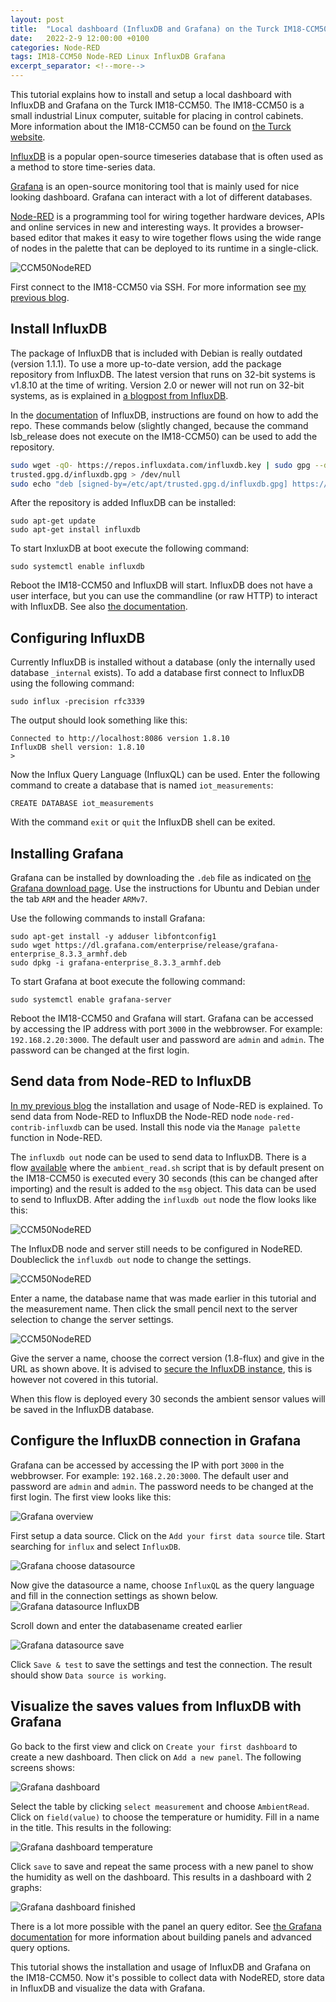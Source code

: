 ```yaml
---
layout: post
title:  "Local dashboard (InfluxDB and Grafana) on the Turck IM18-CCM50"
date:   2022-2-9 12:00:00 +0100
categories: Node-RED
tags: IM18-CCM50 Node-RED Linux InfluxDB Grafana
excerpt_separator: <!--more-->
---
```

This tutorial explains how to install and setup a local dashboard with InfluxDB and Grafana on the Turck IM18-CCM50. The IM18-CCM50 is a small industrial Linux computer, suitable for placing in control cabinets. More information about the IM18-CCM50 can be found on [the Turck website](https://www.turck.de/en/product/100022405).

[InfluxDB](https://www.influxdata.com/) is a popular open-source timeseries database that is often used as a method to store time-series data.

[Grafana]() is an open-source monitoring tool that is mainly used for nice looking dashboard. Grafana can interact with a lot of different databases.

[Node-RED](https://nodered.org/) is a programming tool for wiring together hardware devices, APIs and online services in new and interesting ways. It provides a browser-based editor that makes it easy to wire together flows using the wide range of nodes in the palette that can be deployed to its runtime in a single-click.

![CCM50NodeRED](/assets/img/CCM50NodeRedInfluxDBandGrafana.png)


<!--more-->

First connect to the IM18-CCM50 via SSH. For more information see [my previous blog](https://joukeaalvanger.nl/TutorialIM18-CCM50NodeRed/#connect-to-the-im18-ccm50).

## Install InfluxDB
The package of InfluxDB that is included with Debian is really outdated (version 1.1.1). To use a more up-to-date version, add the package repository from InfluxDB. The latest version that runs on 32-bit systems is v1.8.10 at the time of writing. Version 2.0 or newer will not run on 32-bit systems, as is explained in [a blogpost from InfluxDB](https://www.influxdata.com/blog/influxdb-oss-and-enterprise-roadmap-update-from-influxdays-emea/).

In the [documentation](https://docs.influxdata.com/influxdb/v1.8/introduction/install/) of InfluxDB, instructions are found on how to add the repo. These commands below (slightly changed, because the command lsb_release does not execute on the IM18-CCM50) can be used to add the repository.

``` bash
sudo wget -qO- https://repos.influxdata.com/influxdb.key | sudo gpg --dearmor | sudo tee /etc/apt/
trusted.gpg.d/influxdb.gpg > /dev/null
sudo echo "deb [signed-by=/etc/apt/trusted.gpg.d/influxdb.gpg] https://repos.influxdata.com/debian stretch stable" | sudo tee /etc/apt/sources.list.d/influxdb.list > /dev/null
```

After the repository is added InfluxDB can be installed:

```
sudo apt-get update
sudo apt-get install influxdb
```

To start InxluxDB at boot execute the following command:

```
sudo systemctl enable influxdb
```

Reboot the IM18-CCM50 and InfluxDB will start. InfluxDB does not have a user interface, but you can use the commandline (or raw HTTP) to interact with InfluxDB. See also [the documentation](https://docs.influxdata.com/influxdb/v1.8/introduction/get-started/).

## Configuring InfluxDB
Currently InfluxDB is installed without a database (only the internally used database `_internal` exists). To add a database first connect to InfluxDB using the following command:

```
sudo influx -precision rfc3339
```

The output should look something like this:

```
Connected to http://localhost:8086 version 1.8.10
InfluxDB shell version: 1.8.10
>
```

Now the Influx Query Language (InfluxQL) can be used. Enter the following command to create a database that is named `iot_measurements`:

```
CREATE DATABASE iot_measurements
```

With the command `exit` or `quit` the InfluxDB shell can be exited.

## Installing Grafana
Grafana can be installed by downloading the `.deb` file as indicated on [the Grafana download page](https://grafana.com/grafana/download?pg=oss-graf&plcmt=deploy-box-1&platform=arm). Use the instructions for Ubuntu and Debian under the tab `ARM` and the header `ARMv7`.

Use the following commands to install Grafana:
```
sudo apt-get install -y adduser libfontconfig1
sudo wget https://dl.grafana.com/enterprise/release/grafana-enterprise_8.3.3_armhf.deb
sudo dpkg -i grafana-enterprise_8.3.3_armhf.deb
```

To start Grafana at boot execute the following command:

```
sudo systemctl enable grafana-server
```

Reboot the IM18-CCM50 and Grafana will start. Grafana can be accessed by accessing the IP address with port `3000` in the webbrowser. For example:  `192.168.2.20:3000`. The default user and password are `admin` and `admin`. The password can be changed at the first login.

## Send data from Node-RED to InfluxDB
[In my previous blog](https://joukeaalvanger.nl/TutorialIM18-CCM50NodeRed/) the installation and usage of Node-RED is explained. To send data from Node-RED to InfluxDB the Node-RED node `node-red-contrib-influxdb` can be used. Install this node via the `Manage palette` function in Node-RED. 

The `influxdb out` node can be used to send data to InfluxDB. There is a flow [available](https://flows.nodered.org/flow/64631bb920110a0fb6db3e0c8c765735) where the `ambient_read.sh` script that is by default present on the IM18-CCM50 is executed every 30 seconds (this can be changed after importing) and the result is added to the `msg` object. This data can be used to send to InfluxDB. After adding the `influxdb out` node the flow looks like this:

![CCM50NodeRED](/assets/img/Ambient_read+influxdbOut.png)

The InfluxDB node and server still needs to be configured in NodeRED. Doubleclick the `influxdb out` node to change the settings.

![CCM50NodeRED](/assets/img/NoderedInfluxDBLocalout.png)

Enter a name, the database name that was made earlier in this tutorial and the measurement name. Then click the small pencil next to the server selection to change the server settings.

![CCM50NodeRED](/assets/img/NoderedInfluxDBLocalserver.png)

Give the server a name, choose the correct version (1.8-flux) and give in the URL as shown above. It is advised to [secure the InfluxDB instance](https://docs.influxdata.com/influxdb/v1.8/administration/security/), this is however not covered in this tutorial.

When this flow is deployed every 30 seconds the ambient sensor values will be saved in the InfluxDB database.

## Configure the InfluxDB connection in Grafana

Grafana can be accessed by accessing the IP with port `3000` in the webbrowser. For example:  `192.168.2.20:3000`. The default user and password are `admin` and `admin`. The password needs to be changed at the first login. The first view looks like this:

![Grafana overview](/assets/img/GrafanaOverview.png)

First setup a data source. Click on the `Add your first data source` tile. Start searching for `influx` and select `InfluxDB`.

![Grafana choose datasource](/assets/img/GrafanaDatasourceInfluxSelect.png)

Now give the datasource a name, choose `InfluxQL` as the query language and fill in the connection settings as shown below.
![Grafana datasource InfluxDB](/assets/img/GrafanaDatasourceInfluxSettings.png)

Scroll down and enter the databasename created earlier

![Grafana datasource save](/assets/img/GrafanaDatasourceInfluxSave.png)

Click `Save & test` to save the settings and test the connection. The result should show `Data source is working`.

## Visualize the saves values from InfluxDB with Grafana
Go back to the first view and click on `Create your first dashboard` to create a new dashboard. Then click on `Add a new panel`. The following screens shows:

![Grafana dashboard](/assets/img/GrafanaCreateDashboard.png)

Select the table by clicking `select measurement` and choose `AmbientRead`. Click on `field(value)` to choose the temperature or humidity. Fill in a name in the title. This results in the following:

![Grafana dashboard temperature](/assets/img/GrafanaCreateDashboardTemperature.png)

Click `save` to save and repeat the same process with a new panel to show the humidity as well on the dashboard. This results in a dashboard with 2 graphs:

![Grafana dashboard finished](/assets/img/GrafanaDashboard.png)

There is a lot more possible with the panel an query editor. See [the Grafana documentation](https://grafana.com/docs/grafana/latest/panels/panel-editor/) for more information about building panels and advanced query options.

This tutorial shows the installation and usage of InfluxDB and Grafana on the IM18-CCM50. Now it's possible to collect data with NodeRED, store data in InfluxDB and visualize the data with Grafana.

